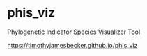 # phis_viz
Phylogenetic Indicator Species Visualizer Tool

https://timothyjamesbecker.github.io/phis_viz
